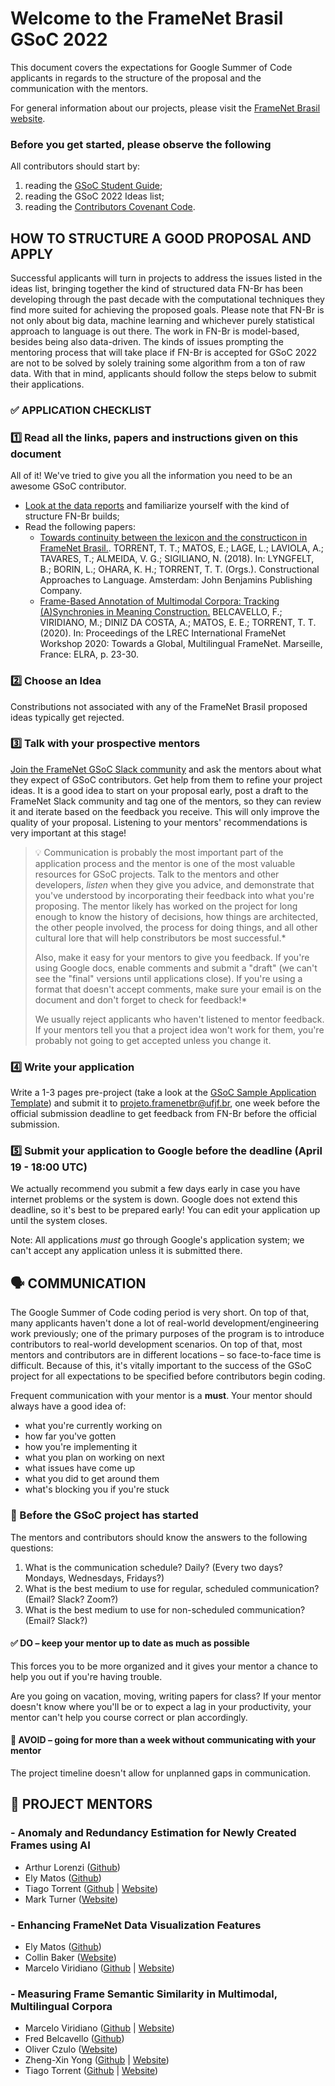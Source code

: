 # Welcome to the FrameNet Brasil GSoC 2022

This document covers the expectations for Google Summer of Code applicants in regards to the structure of the proposal and the communication with the mentors.

For general information about our projects, please visit the [FrameNet Brasil website](https://www2.ufjf.br/framenetbr-en/).

### Before you get started, please observe the following

All contributors should start by:

1. reading the [GSoC Student Guide](https://google.github.io/gsocguides/student/);
2. reading the GSoC 2022 Ideas list;
3. reading the [Contributors Covenant Code](https://github.com/FrameNetBrasil/GSoC/blob/main/GSoC2022/resources/Contributor%20Covenant%20Code%20of%20Conduct.md). 

## HOW TO STRUCTURE A GOOD PROPOSAL AND APPLY

Successful applicants will turn in projects to address the issues listed in the ideas list, bringing together the kind of structured data FN-Br has been developing through the past decade with the computational techniques they find more suited for achieving the proposed goals. Please note that FN-Br is not only about big data, machine learning and whichever purely statistical approach to language is out there. The work in FN-Br is model-based, besides being also data-driven. The kinds of issues prompting the mentoring process that will take place if FN-Br is accepted for GSoC 2022 are not to be solved by solely training some algorithm from a ton of raw data. With that in mind, applicants should follow the steps below to submit their applications.

### :white_check_mark: APPLICATION CHECKLIST

### :one: **Read all the links, papers and instructions** given on this document
All of it! We've tried to give you all the information you need to be an awesome GSoC contributor. 

  - [Look at the data reports](https://www2.ufjf.br/framenetbr-en/data/) and familiarize yourself with the kind of structure FN-Br builds;
  - Read the following papers:
    - [Towards continuity between the lexicon and the constructicon in FrameNet Brasil.](https://benjamins.com/catalog/cal.22.04tor). TORRENT, T. T.; MATOS, E.; LAGE, L.; LAVIOLA, A.; TAVARES, T.; ALMEIDA, V. G.; SIGILIANO, N. (2018).  In: LYNGFELT, B.; BORIN, L.; OHARA, K. H.; TORRENT, T. T. (Orgs.). Constructional Approaches to Language. Amsterdam: John Benjamins Publishing Company.
    - [Frame-Based Annotation of Multimodal Corpora: Tracking (A)Synchronies in Meaning Construction.](https://aclanthology.org/2020.framenet-1.4.pdf) BELCAVELLO, F.; VIRIDIANO, M.; DINIZ DA COSTA, A.; MATOS, E. E.; TORRENT, T. T. (2020). In: Proceedings of the LREC International FrameNet Workshop 2020: Towards a Global, Multilingual FrameNet. Marseille, France: ELRA, p. 23-30. 

### :two: **Choose an Idea**
Constributions not associated with any of the FrameNet Brasil proposed ideas typically get rejected.

### :three: **Talk with your prospective mentors**

[Join the FrameNet GSoC Slack community](https://forms.gle/opyoLqFBxMSo7bkTA) and ask the mentors about what they expect of GSoC contributors. Get help from them to refine your project ideas. It is a good idea to start on your proposal early, post a draft to the FrameNet Slack community and tag one of the mentors, so they can review it and iterate based on the feedback you receive. This will only improve the quality of your proposal. Listening to your mentors' recommendations is very important at this stage!

> :bulb: Communication is probably the most important part of the application process and the mentor is one of the most valuable resources for GSoC projects. Talk to the mentors and other developers, _listen_ when they give you advice, and demonstrate that you've understood by incorporating their feedback into what you're proposing. The mentor likely has worked on the project for long enough to know the history of decisions, how things are architected, the other people involved, the process for doing things, and all other cultural lore that will help constributors be most successful.* 
>
> Also, make it easy for your mentors to give you feedback. If you're using Google docs, enable comments and submit a "draft" (we can't see the "final" versions until applications close). If you're using a format that doesn't accept comments, make sure your email is on the document and don't forget to check for feedback!*
> 
> We usually reject applicants who haven't listened to mentor feedback. If your mentors tell you that a project idea won't work for them, you're probably not going to get accepted unless you change it.

### :four: **Write your application**

Write a 1-3 pages pre-project (take a look at the [GSoC Sample Application Template](https://github.com/FrameNetBrasil/GSoC/blob/main/GSoC2022/resources/GSoC%20Sample%20Application%20Template.md "GSoC Sample Application Template.md")) and submit it to projeto.framenetbr@ufjf.br, one week before the official submission deadline to get feedback from FN-Br before the official submission.


### :five: **Submit your application to Google before the deadline (April 19 - 18:00 UTC)**
We actually recommend you submit a few days early in case you have internet problems or the system is down. Google does not extend this deadline, so it's best to be prepared early! You can edit your application up until the system closes.

Note: All applications _must_ go through Google's application system; we can't accept any application unless it is submitted there.

## :speaking_head: COMMUNICATION

The Google Summer of Code coding period is very short. On top of that, many applicants haven't done a lot of real-world development/engineering work previously; one of the primary purposes of the program is to introduce contributors to real-world development scenarios. On top of that, most mentors and contributors are in different locations – so face-to-face time is difficult. Because of this, it's vitally important to the success of the GSoC project for all expectations to be specified before contributors begin coding.

Frequent communication with your mentor is a **must**. Your mentor should always have a good idea of:

-  what you're currently working on
-  how far you've gotten
-  how you're implementing it
-  what you plan on working on next
-  what issues have come up
-  what you did to get around them
-  what's blocking you if you're stuck

### :handshake: Before the GSoC project has started

The mentors and contributors should know the answers to the following questions:

1.  What is the communication schedule? Daily? (Every two days? Mondays, Wednesdays, Fridays?)
2.  What is the best medium to use for regular, scheduled communication? (Email? Slack? Zoom?)
3.  What is the best medium to use for non-scheduled communication? (Email? Slack?)

#### :white_check_mark: DO – keep your mentor up to date as much as possible
    
This forces you to be more organized and it gives your mentor a chance to help you out if you're having trouble.

Are you going on vacation, moving, writing papers for class? If your mentor doesn't know where you'll be or to expect a lag in your productivity, your mentor can't help you course correct or plan accordingly.
    
#### :no_entry_sign: AVOID – going for more than a week without communicating with your mentor
    
The project timeline doesn't allow for unplanned gaps in communication.

## :bust_in_silhouette: PROJECT MENTORS

### - Anomaly and Redundancy Estimation for Newly Created Frames using AI 
  - Arthur Lorenzi ([Github](https://github.com/arthurlorenzi))
  - Ely Matos ([Github](https://github.com/elymatos))
  - Tiago Torrent ([Github](https://github.com/tttorrent) | [Website](https://tiagotorrent.com))
  - Mark Turner ([Website](https://markturner.org))

### - Enhancing FrameNet Data Visualization Features
  - Ely Matos ([Github](https://github.com/elymatos))
  - Collin Baker ([Website](https://www.icsi.berkeley.edu/icsi/people/collinb))
  - Marcelo Viridiano ([Github](https://github.com/viridiano) | [Website](https://viridiano.com))

### - Measuring Frame Semantic Similarity in Multimodal, Multilingual Corpora 
  - Marcelo Viridiano ([Github](https://github.com/viridiano) | [Website](https://viridiano.com))
  - Fred Belcavello ([Github](https://github.com/fredbelcavello))
  - Oliver Czulo ([Website](https://home.uni-leipzig.de/czulo/))
  - Zheng-Xin Yong ([Github](https://github.com/yongzx) | [Website](https://yongzx.github.io))
  - Tiago Torrent ([Github](https://github.com/tttorrent) | [Website](https://tiagotorrent.com))
